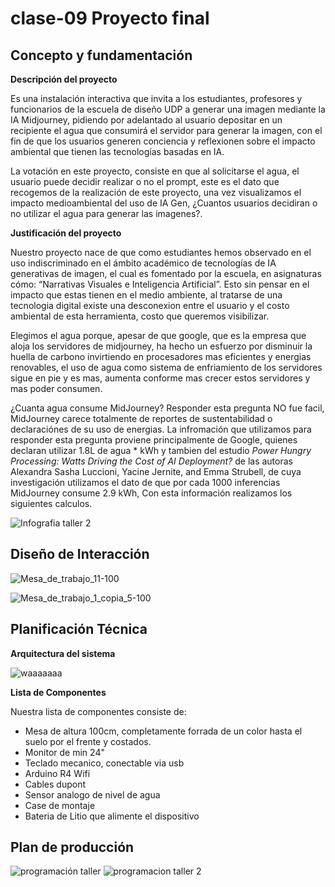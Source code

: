 # clase-09 Proyecto final

## Concepto y fundamentación

**Descripción del proyecto**

Es una instalación interactiva que invita a los estudiantes, profesores y funcionarios de la escuela de diseño UDP a generar una imagen mediante la IA Midjourney, pidiendo por adelantado al usuario depositar en un recipiente el agua que consumirá el servidor para generar la imagen, con el fin de que los usuarios generen conciencia y reflexionen sobre el impacto ambiental que tienen las tecnologías basadas en IA.

La votación en este proyecto, consiste en que al solicitarse el agua, el usuario puede decidir realizar o no el prompt, este es el dato que recogemos de la realización de este proyecto, una vez visualizamos el impacto medioambiental del uso de IA Gen, ¿Cuantos usuarios decidiran o no utilizar el agua para generar las imagenes?.

**Justificación del proyecto**

Nuestro proyecto nace de que como estudiantes hemos observado en el uso indiscriminado en el ámbito académico de tecnologías de IA generativas de imagen, el cual es fomentado por la escuela, en asignaturas cómo: “Narrativas Visuales e Inteligencia Artificial”. Esto sin pensar en el impacto que estas tienen en el medio ambiente, al tratarse de una tecnologia digital existe una desconexion entre el usuario y el costo ambiental de esta herramienta, costo que queremos visibilizar.

Elegimos el agua porque, apesar de que google, que es la empresa que aloja los servidores de midjourney, ha hecho un esfuerzo por disminuir la huella de carbono invirtiendo en procesadores mas eficientes y energias renovables, el uso de agua como sistema de enfriamiento de los servidores sigue en pie y es mas, aumenta conforme mas crecer estos servidores y mas poder consumen.

¿Cuanta agua consume MidJourney? Responder esta pregunta NO fue facil, MidJourney carece totalmente de reportes de sustentabilidad o declaraciónes de su uso de energias. La infromación que utilizamos para responder esta pregunta proviene principalmente de Google, quienes declaran utilizar 1.8L de agua * kWh y tambien del estudio *Power Hungry Processing: Watts Driving the Cost of AI Deployment?* de las autoras Alexandra Sasha Luccioni, Yacine Jernite, and Emma Strubell, de cuya investigación utilizamos el dato de que por cada 1000 inferencias MidJourney consume 2.9 kWh, Con esta información realizamos los siguientes calculos.

![Infografia taller 2](https://github.com/user-attachments/assets/abe2aaba-1bf6-4c8e-afc4-800d13910ed1)

## Diseño de Interacción 

![Mesa_de_trabajo_11-100](https://github.com/user-attachments/assets/70c9b3c5-6133-42cb-9fbe-16e98cf44d18)


![Mesa_de_trabajo_1_copia_5-100](https://github.com/user-attachments/assets/17c08dc3-1c37-485d-ad21-35fa3b2ceeff)

## Planificación Técnica

**Arquitectura del sistema**

![waaaaaaa](https://github.com/user-attachments/assets/37066fdc-55dd-4d35-82e6-6a03c77941ca)

**Lista de Componentes**

Nuestra lista de componentes consiste de:

- Mesa de altura 100cm, completamente forrada de un color hasta el suelo por el frente y costados.
- Monitor de min 24"
- Teclado mecanico, conectable via usb
- Arduino R4 Wifi
- Cables dupont
- Sensor analogo de nivel de agua
- Case de montaje
- Bateria de Litio que alimente el dispositivo

## Plan de producción 

![programación taller](https://github.com/user-attachments/assets/6a57ccac-bb68-4ea9-8e5f-e49a92363c80)
![programacion taller 2](https://github.com/user-attachments/assets/833b65f6-6aeb-4237-8c5c-0a8762d68aac)








